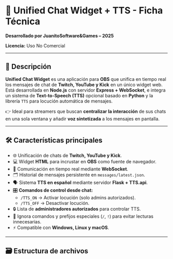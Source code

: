 # 💬 Unified Chat Widget + TTS - Ficha Técnica  

**Desarrollado por JuanitoSoftware&Games – 2025**  

**Licencia:** Uso No Comercial  

---

## 🧾 Descripción  

**Unified Chat Widget** es una aplicación para **OBS** que unifica en tiempo real los mensajes de chat de **Twitch, YouTube y Kick** en un único widget web.  
Está desarrollada en **Node.js** con servidor **Express + WebSocket**, e integra un sistema de **Text-to-Speech (TTS)** opcional basado en **Python** y la librería `TTS` para locución automática de mensajes.  

👉 Ideal para streamers que buscan **centralizar la interacción** de sus chats en una sola ventana y añadir **voz sintetizada** a los mensajes en pantalla.  

---

## 🛠️ Características principales  

- 🌐 Unificación de chats de **Twitch, YouTube y Kick**.  
- 💻 Widget **HTML** para incrustar en **OBS** como fuente de navegador.  
- 🔄 Comunicación en tiempo real mediante **WebSocket**.  
- 🗂️ Historial de mensajes persistente en `messages/latest.json`.  
- 🗣️ Sistema **TTS en español** mediante servidor **Flask + TTS.api**.  
- 🎛️ **Comandos de control desde chat:**  
  - `/TTS_ON` → Activar locución (solo admins autorizados).  
  - `/TTS_OFF` → Desactivar locución.  
- 🔒 Lista de **administradores autorizados** para controlar TTS.  
- 🚫 Ignora comandos y prefijos especiales (`/`, `!`) para evitar lecturas innecesarias.  
- ⚡ Compatible con **Windows, Linux y macOS**.  

---

## 🗃️ Estructura de archivos  

